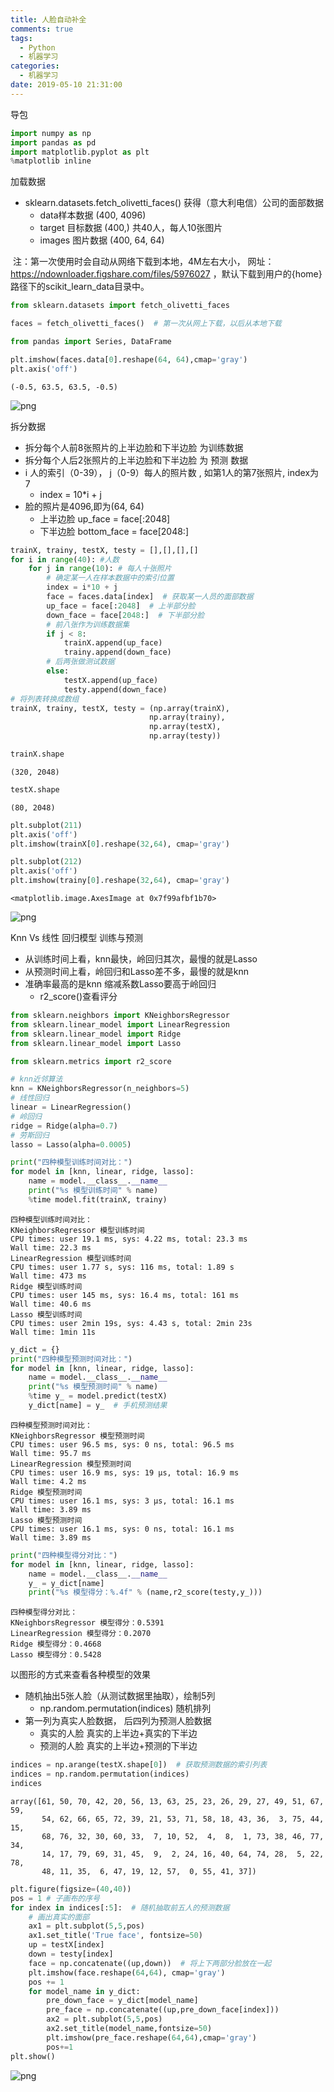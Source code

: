 ```yaml
---
title: 人脸自动补全
comments: true
tags:
  - Python
  - 机器学习
categories:
  - 机器学习
date: 2019-05-10 21:31:00
---
```



导包

```python
import numpy as np
import pandas as pd
import matplotlib.pyplot as plt
%matplotlib inline
```

<!--more-->

加载数据

- sklearn.datasets.fetch_olivetti_faces()  获得（意大利电信）公司的面部数据
  - data样本数据  (400, 4096)
  - target 目标数据 (400,)  共40人，每人10张图片
  - images 图片数据 (400, 64, 64)

​	注：第一次使用时会自动从网络下载到本地，4M左右大小，  网址：https://ndownloader.figshare.com/files/5976027 ，默认下载到用户的{home}路径下的scikit_learn_data目录中。

```python
from sklearn.datasets import fetch_olivetti_faces
```

```python
faces = fetch_olivetti_faces()  # 第一次从网上下载，以后从本地下载
```

```python
from pandas import Series, DataFrame
```

```python
plt.imshow(faces.data[0].reshape(64, 64),cmap='gray')
plt.axis('off')
```



```
(-0.5, 63.5, 63.5, -0.5)
```



![png](人脸自动补全/output_6_1.png)

拆分数据

- 拆分每个人前8张照片的上半边脸和下半边脸 为训练数据
- 拆分每个人后2张照片的上半边脸和下半边脸 为 预测 数据
- i 人的索引（0-39）， j（0-9）每人的照片数 , 如第1人的第7张照片, index为 7
  - index = 10*i + j 
- 脸的照片是4096,即为(64, 64)
  - 上半边脸  up_face = face[:2048]
  - 下半边脸  bottom_face = face[2048:]

```python
trainX, trainy, testX, testy = [],[],[],[]
for i in range(40): #人数
    for j in range(10): # 每人十张照片
        # 确定某一人在样本数据中的索引位置
        index = i*10 + j
        face = faces.data[index]  # 获取某一人员的面部数据
        up_face = face[:2048]  # 上半部分脸
        down_face = face[2048:]  # 下半部分脸
        # 前八张作为训练数据集
        if j < 8:
            trainX.append(up_face)
            trainy.append(down_face)
        # 后两张做测试数据
        else:
            testX.append(up_face)
            testy.append(down_face)
# 将列表转换成数组
trainX, trainy, testX, testy = (np.array(trainX),
                               np.array(trainy),
                               np.array(testX),
                               np.array(testy))
```

```python
trainX.shape
```



```
(320, 2048)
```



```python
testX.shape
```



```
(80, 2048)
```



```python
plt.subplot(211)
plt.axis('off')
plt.imshow(trainX[0].reshape(32,64), cmap='gray')

plt.subplot(212)
plt.axis('off')
plt.imshow(trainy[0].reshape(32,64), cmap='gray')

```



```
<matplotlib.image.AxesImage at 0x7f99afbf1b70>
```



![png](人脸自动补全/output_11_1.png)

Knn Vs 线性 回归模型 训练与预测

- 从训练时间上看，knn最快，岭回归其次，最慢的就是Lasso
- 从预测时间上看，岭回归和Lasso差不多，最慢的就是knn
- 准确率最高的是knn  缩减系数Lasso要高于岭回归
  - r2_score()查看评分

```python
from sklearn.neighbors import KNeighborsRegressor
from sklearn.linear_model import LinearRegression
from sklearn.linear_model import Ridge
from sklearn.linear_model import Lasso
```

```python
from sklearn.metrics import r2_score
```

```python
# knn近邻算法
knn = KNeighborsRegressor(n_neighbors=5)
# 线性回归
linear = LinearRegression()
# 岭回归
ridge = Ridge(alpha=0.7)
# 劳斯回归
lasso = Lasso(alpha=0.0005)
```

```python
print("四种模型训练时间对比：")
for model in [knn, linear, ridge, lasso]:
    name = model.__class__.__name__
    print("%s 模型训练时间" % name)
    %time model.fit(trainX, trainy)
```

```
四种模型训练时间对比：
KNeighborsRegressor 模型训练时间
CPU times: user 19.1 ms, sys: 4.22 ms, total: 23.3 ms
Wall time: 22.3 ms
LinearRegression 模型训练时间
CPU times: user 1.77 s, sys: 116 ms, total: 1.89 s
Wall time: 473 ms
Ridge 模型训练时间
CPU times: user 145 ms, sys: 16.4 ms, total: 161 ms
Wall time: 40.6 ms
Lasso 模型训练时间
CPU times: user 2min 19s, sys: 4.43 s, total: 2min 23s
Wall time: 1min 11s
```



```python
y_dict = {}
print("四种模型预测时间对比：")
for model in [knn, linear, ridge, lasso]:
    name = model.__class__.__name__
    print("%s 模型预测时间" % name)
    %time y_ = model.predict(testX)
    y_dict[name] = y_  # 手机预测结果
```

```
四种模型预测时间对比：
KNeighborsRegressor 模型预测时间
CPU times: user 96.5 ms, sys: 0 ns, total: 96.5 ms
Wall time: 95.7 ms
LinearRegression 模型预测时间
CPU times: user 16.9 ms, sys: 19 µs, total: 16.9 ms
Wall time: 4.2 ms
Ridge 模型预测时间
CPU times: user 16.1 ms, sys: 3 µs, total: 16.1 ms
Wall time: 3.89 ms
Lasso 模型预测时间
CPU times: user 16.1 ms, sys: 0 ns, total: 16.1 ms
Wall time: 3.89 ms
```



```python
print("四种模型得分对比：")
for model in [knn, linear, ridge, lasso]:
    name = model.__class__.__name__
    y_ = y_dict[name]
    print("%s 模型得分：%.4f" % (name,r2_score(testy,y_)))
```

```
四种模型得分对比：
KNeighborsRegressor 模型得分：0.5391
LinearRegression 模型得分：0.2070
Ridge 模型得分：0.4668
Lasso 模型得分：0.5428
```

以图形的方式来查看各种模型的效果

- 随机抽出5张人脸（从测试数据里抽取），绘制5列
  - np.random.permutation(indices)  随机排列
- 第一列为真实人脸数据， 后四列为预测人脸数据
  - 真实的人脸 真实的上半边+真实的下半边
  - 预测的人脸 真实的上半边+预测的下半边

```python
indices = np.arange(testX.shape[0])  # 获取预测数据的索引列表
indices = np.random.permutation(indices)
indices
```



```
array([61, 50, 70, 42, 20, 56, 13, 63, 25, 23, 26, 29, 27, 49, 51, 67, 59,
       54, 62, 66, 65, 72, 39, 21, 53, 71, 58, 18, 43, 36,  3, 75, 44, 15,
       68, 76, 32, 30, 60, 33,  7, 10, 52,  4,  8,  1, 73, 38, 46, 77, 34,
       14, 17, 79, 69, 31, 45,  9,  2, 24, 16, 40, 64, 74, 28,  5, 22, 78,
       48, 11, 35,  6, 47, 19, 12, 57,  0, 55, 41, 37])
```



```python
plt.figure(figsize=(40,40))
pos = 1 # 子画布的序号
for index in indices[:5]:  # 随机抽取前五人的预测数据
    # 画出真实的面部
    ax1 = plt.subplot(5,5,pos)
    ax1.set_title('True face', fontsize=50)
    up = testX[index]
    down = testy[index]
    face = np.concatenate((up,down))  # 将上下两部分脸放在一起
    plt.imshow(face.reshape(64,64), cmap='gray')
    pos += 1
    for model_name in y_dict:
        pre_down_face = y_dict[model_name]
        pre_face = np.concatenate((up,pre_down_face[index]))
        ax2 = plt.subplot(5,5,pos)
        ax2.set_title(model_name,fontsize=50)
        plt.imshow(pre_face.reshape(64,64),cmap='gray')
        pos+=1
plt.show()
```

![png](人脸自动补全/output_21_0.png)